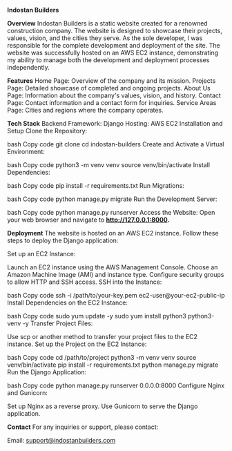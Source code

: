 **Indostan Builders**

**Overview**
Indostan Builders is a static website created for a renowned construction company. The website is designed to showcase their projects, values, vision, and the cities they serve. As the sole developer, I was responsible for the complete development and deployment of the site. The website was successfully hosted on an AWS EC2 instance, demonstrating my ability to manage both the development and deployment processes independently.

**Features**
Home Page: Overview of the company and its mission.
Projects Page: Detailed showcase of completed and ongoing projects.
About Us Page: Information about the company's values, vision, and history.
Contact Page: Contact information and a contact form for inquiries.
Service Areas Page: Cities and regions where the company operates.

**Tech Stack**
Backend Framework: Django
Hosting: AWS EC2
Installation and Setup
Clone the Repository:

bash
Copy code
git clone <repository-url>
cd indostan-builders
Create and Activate a Virtual Environment:

bash
Copy code
python3 -m venv venv
source venv/bin/activate
Install Dependencies:

bash
Copy code
pip install -r requirements.txt
Run Migrations:

bash
Copy code
python manage.py migrate
Run the Development Server:

bash
Copy code
python manage.py runserver
Access the Website:
Open your web browser and navigate to **http://127.0.0.1:8000.**

**Deployment**
The website is hosted on an AWS EC2 instance. Follow these steps to deploy the Django application:

Set up an EC2 Instance:

Launch an EC2 instance using the AWS Management Console.
Choose an Amazon Machine Image (AMI) and instance type.
Configure security groups to allow HTTP and SSH access.
SSH into the Instance:

bash
Copy code
ssh -i /path/to/your-key.pem ec2-user@your-ec2-public-ip
Install Dependencies on the EC2 Instance:

bash
Copy code
sudo yum update -y
sudo yum install python3 python3-venv -y
Transfer Project Files:

Use scp or another method to transfer your project files to the EC2 instance.
Set up the Project on the EC2 Instance:

bash
Copy code
cd /path/to/project
python3 -m venv venv
source venv/bin/activate
pip install -r requirements.txt
python manage.py migrate
Run the Django Application:

bash
Copy code
python manage.py runserver 0.0.0.0:8000
Configure Nginx and Gunicorn:

Set up Nginx as a reverse proxy.
Use Gunicorn to serve the Django application.

**Contact**
For any inquiries or support, please contact:

Email: support@indostanbuilders.com
